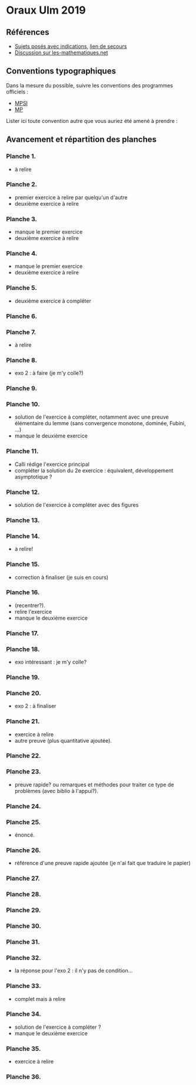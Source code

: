 # Oraux Ulm 2019

## Références

- [Sujets posés avec indications](https://www.ens.fr/sites/default/files/2019_mathsulm_sujets-1.pdf), [lien de secours](http://www.normalesup.org/~bureaux/ulm2019/2019_mathsulm_sujets-1.pdf)
- [Discussion sur les-mathematiques.net](http://www.les-mathematiques.net/phorum/read.php?4,1841908)

## Conventions typographiques

Dans la mesure du possible, suivre les conventions des programmes officiels :
- [MPSI](https://prepas.org/index.php?document=8)
- [MP](https://prepas.org/index.php?document=32)

Lister ici toute convention autre que vous auriez été amené à prendre :

## Avancement et répartition des planches

### Planche 1.

- à relire

### Planche 2.

- premier exercice à relire par quelqu'un d'autre
- deuxième exercice à relire

### Planche 3.

- manque le premier exercice
- deuxième exercice à relire

### Planche 4.

- manque le premier exercice
- deuxième exercice à relire

### Planche 5.

- deuxième exercice à compléter

### Planche 6.


### Planche 7.
- à relire

### Planche 8.
- exo 2 : à faire (je m'y colle?)


### Planche 9.


### Planche 10.

- solution de l'exercice à compléter, notamment avec une preuve élémentaire du lemme (sans convergence monotone, dominée, Fubini, ...)
- manque le deuxième exercice

### Planche 11.

- Calli rédige l'exercice principal
- compléter la solution du 2e exercice : équivalent, développement asymptotique ?

### Planche 12.

- solution de l'exercice à compléter avec des figures


### Planche 13.


### Planche 14.
- à relire!

### Planche 15.
- correction à finaliser (je suis en cours)

### Planche 16.
- (recentrer?).
- relire l'exercice
- manque le deuxième exercice

### Planche 17.


### Planche 18.
- exo intéressant : je m'y colle?


### Planche 19.


### Planche 20.
- exo 2 : à finaliser


### Planche 21.

- exercice à relire
- autre preuve (plus quantitative ajoutée).


### Planche 22.


### Planche 23.
- preuve rapide? ou remarques et méthodes pour traiter ce type de problèmes (avec biblio à l'appui?).

### Planche 24.


### Planche 25.
- énoncé.

### Planche 26.
- référence d'une preuve rapide ajoutée (je n'ai fait que traduire le papier)


### Planche 27.


### Planche 28.


### Planche 29.


### Planche 30.


### Planche 31.


### Planche 32.
- la réponse pour l'exo 2 : il n'y pas de condition... 


### Planche 33.
- complet mais à relire


### Planche 34.
- solution de l'exercice à compléter ?
- manque le deuxième exercice

### Planche 35.
- exercice à relire


### Planche 36.